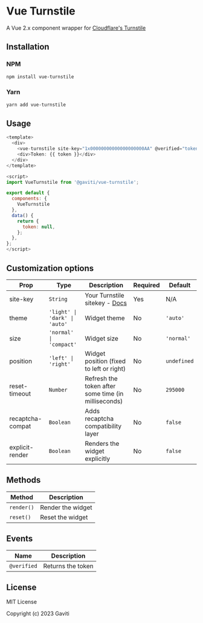 # Vue Turnstile

A Vue 2.x component wrapper for [Cloudflare's Turnstile](https://developers.cloudflare.com/turnstile/)

## Installation

### NPM
```bash
npm install vue-turnstile
```

### Yarn
```bash
yarn add vue-turnstile
```

## Usage

```javascript
<template>
  <div>
    <vue-turnstile site-key="1x00000000000000000000AA" @verified="token = $event" />
    <div>Token: {{ token }}</div>
  </div>
</template>

<script>
import VueTurnstile from '@gaviti/vue-turnstile';

export default {
  components: {
    VueTurnstile
  },
  data() {
    return {
      token: null,
    };
  },
};
</script>
```

## Customization options

| Prop             | Type                          | Description                                                                                      | Required | Default       |
| ---------------- | ----------------------------- | ------------------------------------------------------------------------------------------------ | -------- | ------------- |
| site-key         | `String`                      | Your Turnstile sitekey - [Docs](https://developers.cloudflare.com/turnstile/get-started/)        | Yes      | N/A           |
| theme            | `'light' \| 'dark' \| 'auto'` | Widget theme                                                                                     | No       | `'auto'`      |
| size             | `'normal' \| 'compact'`       | Widget size                                                                                      | No       | `'normal'`    |
| position         | `'left' \| 'right'`           | Widget position (fixed to left or right)                                                         | No       | `undefined`   |
| reset-timeout    | `Number`                      | Refresh the token after some time (in milliseconds)                                              | No       | `295000`      |
| recaptcha-compat | `Boolean`                     | Adds recaptcha compatibility layer                                                               | No       | `false`       |
| explicit-render  | `Boolean`                     | Renders the widget explicitly                                                                    | No       | `false`       |

## Methods

| Method          | Description       |
| --------------- | ----------------- |
| `render()`      | Render the widget |
| `reset()`       | Reset the widget  |

## Events

| Name             | Description       |
| ---------------- | ----------------- |
| `@verified`      | Returns the token |

## License

MIT License

Copyright (c) 2023 Gaviti
